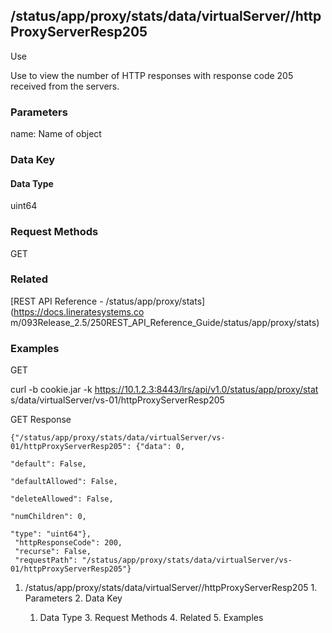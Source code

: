 ## /status/app/proxy/stats/data/virtualServer/<name>/httpProxyServerResp205

Use

Use to view the number of HTTP responses with response code 205 received from
the servers.

### Parameters

name: Name of object

### Data Key

#### Data Type

uint64

### Request Methods

GET

### Related

[REST API Reference - /status/app/proxy/stats](https://docs.lineratesystems.co
m/093Release_2.5/250REST_API_Reference_Guide/status/app/proxy/stats)

### Examples

GET

curl -b cookie.jar -k https://10.1.2.3:8443/lrs/api/v1.0/status/app/proxy/stat
s/data/virtualServer/vs-01/httpProxyServerResp205

GET Response

    
    {"/status/app/proxy/stats/data/virtualServer/vs-01/httpProxyServerResp205": {"data": 0,
                                                                               "default": False,
                                                                               "defaultAllowed": False,
                                                                               "deleteAllowed": False,
                                                                               "numChildren": 0,
                                                                               "type": "uint64"},
     "httpResponseCode": 200,
     "recurse": False,
     "requestPath": "/status/app/proxy/stats/data/virtualServer/vs-01/httpProxyServerResp205"}
    

  1. /status/app/proxy/stats/data/virtualServer/<name>/httpProxyServerResp205
    1. Parameters
    2. Data Key
      1. Data Type
    3. Request Methods
    4. Related
    5. Examples


